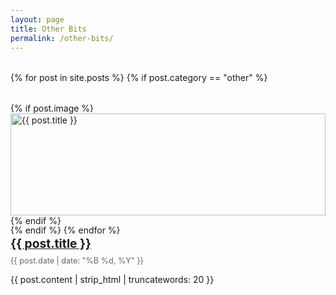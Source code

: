 ```yaml
---
layout: page
title: Other Bits
permalink: /other-bits/
---
```


<style>
.other-bits-grid {
  display: grid;
  grid-template-columns: repeat(auto-fill, minmax(300px, 1fr));
  gap: 2rem;
  margin-top: 2rem;
}
.other-bits-item img {
  width: 100%;
  height: auto;
  display: block;
}
.other-bits-item h2 {
  margin: 1rem 0 0.5rem;
  font-size: 1.2rem;
}
.other-bits-item time {
  color: #666;
  font-size: 0.9em;
}
</style>

<div class="other-bits-grid">
{% for post in site.posts %}
  {% if post.category == "other" %}
    <article class="other-bits-item">
      {% if post.image %}
        <a href="{{ post.url | relative_url }}">
          <img src="{{ post.image | relative_url }}" alt="{{ post.title }}">
        </a>
      {% endif %}
      <h2><a href="{{ post.url | relative_url }}">{{ post.title }}</a></h2>
      <time>{{ post.date | date: "%B %d, %Y" }}</time>
      <p>{{ post.content | strip_html | truncatewords: 20 }}</p>
    </article>
  {% endif %}
{% endfor %}
</div>